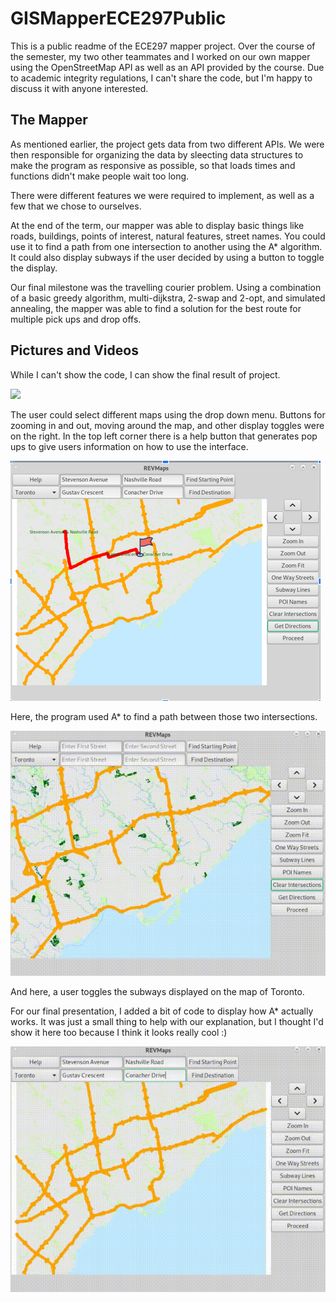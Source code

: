 # GISMapperECE297Public
This is a public readme of the ECE297 mapper project. Over the course of the semester, my two other teammates and I worked on our own mapper using the OpenStreetMap API as well as an API provided by the course. Due to academic integrity regulations, I can't share the code, but I'm happy to discuss it with anyone interested.

## The Mapper

As mentioned earlier, the project gets data from two different APIs. We were then responsible for organizing the data by sleecting data structures to make the program as responsive as possible, so that loads times and functions didn't make people wait too long. 

There were different features we were required to implement, as well as a few that we chose to ourselves. 

At the end of the term, our mapper was able to display basic things like roads, buildings, points of interest, natural features, street names. You could use it to find a path from one intersection to another using the A* algorithm. It could also display subways if the user decided by using a button to toggle the display. 

Our final milestone was the travelling courier problem. Using a combination of a basic greedy algorithm, multi-dijkstra, 2-swap and 2-opt, and simulated annealing, the mapper was able to find a solution for the best route for multiple pick ups and drop offs. 

## Pictures and Videos

While I can't show the code, I can show the final result of project. 

![](media/FullDisplay.png)

The user could select different maps using the drop down menu. Buttons for zooming in and out, moving around the map, and other display toggles were on the right. In the top left corner there is a help button that generates pop ups to give users information on how to use the interface. 

![](media/Pathfinding.png)

Here, the program used A* to find a path between those two intersections. 

![](media/subways2(1).gif)

And here, a user toggles the subways displayed on the map of Toronto. 

For our final presentation, I added a bit of code to display how A* actually works. It was just a small thing to help with our explanation, but I thought I'd show it here too because I think it looks really cool :) 

![](media/A_starx3.2.gif)

